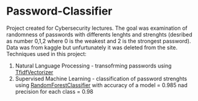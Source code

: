 # Password-Classifier
Project created for Cybersecurity lectures. The goal was examination of randomness of passwords with differents lenghts and strenghts (desribed as number 0,1,2 where 0 is the weakest and 2 is the strongest password). Data was from kaggle but unfurtunately it was deleted from the site. Techniques used in this project: 
1. Natural Language Processing - transofrming passwords using [TfidfVectorizer](https://scikit-learn.org/stable/modules/generated/sklearn.feature_extraction.text.TfidfVectorizer.html)
2. Supervised Machine Learning - classification of password strenghts using [RandomForestClassifier](https://scikit-learn.org/stable/modules/generated/sklearn.ensemble.RandomForestClassifier.html) with accuracy of a model = 0.985 nad precision for each class = 0.98
